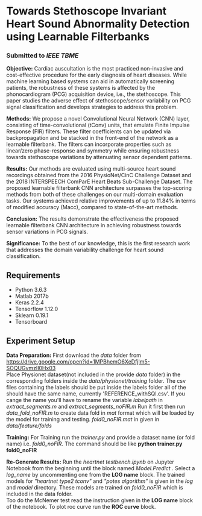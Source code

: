 # Towards Stethoscope Invariant Heart Sound Abnormality Detection using Learnable Filterbanks
### Submitted to *IEEE TBME*

**Objective:** Cardiac auscultation is the most practiced non-invasive and cost-effective procedure for the early diagnosis
of heart diseases. While machine learning based systems can aid in automatically screening patients, the robustness of these systems is affected by the phonocardiogram (PCG) acquisition device, i.e., the stethoscope. This paper studies the adverse effect of stethoscope/sensor variability on PCG signal classification and develops strategies to address this problem.

**Methods:** We propose a novel Convolutional Neural Network (CNN) layer, consisting of time-convolutional (tConv) units, that emulate Finite Impulse Response (FIR) filters. These filter coefficients can be updated via backpropagation and be stacked in the front-end of the network as a learnable filterbank. The filters can incorporate properties such as linear/zero phase-response and symmetry while ensuring robustness towards stethoscope variations by attenuating sensor dependent patterns.

**Results:** Our methods are evaluated using multi-source heart sound recordings obtained from the 2016 PhysioNet/CinC Challenge Dataset and the 2018 INTERSPEECH ComParE Heart Beats Sub-Challenge Dataset. The proposed learnable filterbank CNN architecture surpasses the top-scoring methods from both of these challenges on our multi-domain evaluation tasks. Our systems achieved relative improvements of up to 11.84% in terms of modified accuracy (Macc), compared to state-of-the-art methods.

**Conclusion:** The results demonstrate the effectiveness the proposed learnable filterbank CNN architecture in achieving robustness towards sensor variations in PCG signals.

**Significance:** To the best of our knowledge, this is the first research work that addresses the domain variability challenge for heart sound classification.

## Requirements
* Python 3.6.3
* Matlab 2017b
* Keras 2.2.4
* Tensorflow 1.12.0
* Sklearn 0.19.1
* Tensorboard

## Experiment Setup
**Data Preparation:** First download the *data* folder from https://drive.google.com/open?id=1MPBhemO6XeDfjIm5-SOQUGvmzIl0Hx03<br />
Place Physionet dataset(not included in the provide *data* folder) in the corresponding folders inside the *data/physionet/training* folder.
The csv files containing the labels should be put inside the labels folder all of the should have the same name, currently 'REFERENCE_withSQI.csv'. 
If you cange the name you'll have to rename the variable *labelpath* in  *extract_segments.m* and *extract_segments_noFIR.m* 
Run it first then run *data_fold_noFIR.m* to create data fold in *mat* format which will be loaded by the model for training and testing.
*fold0_noFIR.mat* in given in *data/feature/folds* 

**Training:** For Training run the *trainer.py* and provide a dataset name (or fold name) i.e. *fold0_noFIR*. The command should be like **python trainer.py fold0_noFIR**

**Re-Generate Results:** Run the *heartnet testbench.ipynb* on Jupyter Notebook from the beginning until the block named *Model.Predict* . 
Select a *log_name* by uncommenting one from the **LOG name** block. 
The trained models for *"heartnet type2 tconv"* and *"potes algorithm"* is given in the *log* and *model* directory. 
These models are trained on *fold0_noFIR* which is included in the data folder.  
Too do the McNemer test read the instruction given in the **LOG name** block of the notebook.
To plot roc curve run the **ROC curve** block.

